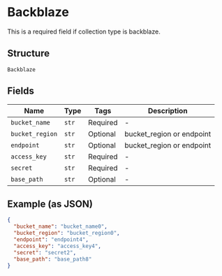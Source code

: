 
# Backblaze

This is a required field if collection type is backblaze.

## Structure

`Backblaze`

## Fields

| Name | Type | Tags | Description |
|  --- | --- | --- | --- |
| `bucket_name` | `str` | Required | - |
| `bucket_region` | `str` | Optional | bucket_region or endpoint |
| `endpoint` | `str` | Optional | bucket_region or endpoint |
| `access_key` | `str` | Required | - |
| `secret` | `str` | Required | - |
| `base_path` | `str` | Optional | - |

## Example (as JSON)

```json
{
  "bucket_name": "bucket_name0",
  "bucket_region": "bucket_region0",
  "endpoint": "endpoint4",
  "access_key": "access_key4",
  "secret": "secret2",
  "base_path": "base_path8"
}
```

